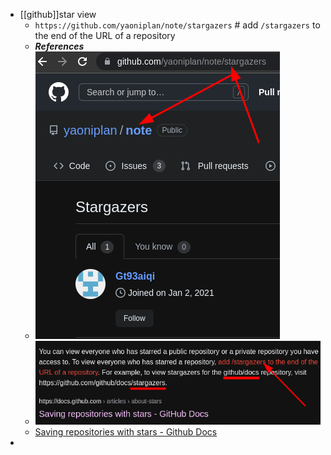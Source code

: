 - [[github]]star view
  * `https://github.com/yaoniplan/note/stargazers` # add `/stargazers` to the end of the URL of a repository
  * ***References***
  * ![image.png](../assets/image_1666062998847_0.png) 
  * ![image.png](../assets/image_1666062913702_0.png)
  * [Saving repositories with stars - Github Docs](https://docs.github.com/en/get-started/exploring-projects-on-github/saving-repositories-with-stars#viewing-who-has-starred-a-repository)
-